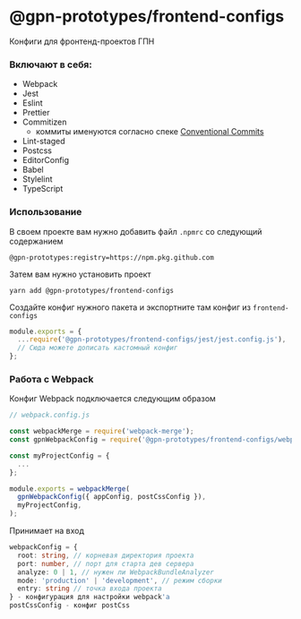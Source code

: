 # @gpn-prototypes/frontend-configs

Конфиги для фронтенд-проектов ГПН

### Включают в себя:

- Webpack
- Jest
- Eslint
- Prettier
- Commitizen
  - коммиты именуются согласно спеке [Conventional Commits](https://www.conventionalcommits.org/)
- Lint-staged
- Postcss
- EditorConfig
- Babel
- Stylelint
- TypeScript

### Использование

В своем проекте вам нужно добавить файл ```.npmrc``` со следующий содержанием

```
@gpn-prototypes:registry=https://npm.pkg.github.com
```

Затем вам нужно установить проект

```
yarn add @gpn-prototypes/frontend-configs
```

Создайте конфиг нужного пакета и экспортните там конфиг из ```frontend-configs```

```js
module.exports = {
  ...require('@gpn-prototypes/frontend-configs/jest/jest.config.js'),
  // Сюда можете дописать кастомный конфиг
};
```

### Работа с Webpack

Конфиг Webpack подключается следующим образом

```js
// webpack.config.js

const webpackMerge = require('webpack-merge');
const gpnWebpackConfig = require('@gpn-prototypes/frontend-configs/webpack.config.js');

const myProjectConfig = {
  ...
};

module.exports = webpackMerge(
  gpnWebpackConfig({ appConfig, postCssConfig }),
  myProjectConfig,
);

```

Принимает на вход

```ts
webpackConfig = {
  root: string, // корневая директория проекта
  port: number, // порт для старта дев сервера
  analyze: 0 | 1, // нужен ли WebpackBundleAnalyzer
  mode: 'production' | 'development', // режим сборки
  entry: string // точка входа проекта
} - конфигурация для настройки webpack'а
postCssConfig - конфиг postCss
```
